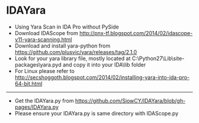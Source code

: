 IDAYara
=======
* Using Yara Scan in IDA Pro without PySide
* Download IDAScope from http://pnx-tf.blogspot.com/2014/02/idascope-v11-yara-scanning.html
* Download and install yara-python from https://github.com/plusvic/yara/releases/tag/2.1.0
* Look for your yara library file, mostly located at C:\Python27\Lib\site-packages\yara.pyd and copy it into your IDA\lib folder
* For Linux please refer to http://secshoggoth.blogspot.com/2014/02/installing-yara-into-ida-pro-64-bit.html

-------------------------------------------------------------------------------------------------------------------------
* Get the IDAYara.py from https://github.com/SiowCY/IDAYara/blob/gh-pages/IDAYara.py
* Please ensure your IDAYara.py is same directory with IDAScope.py


